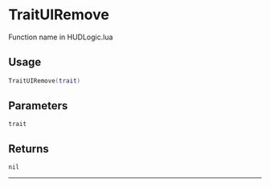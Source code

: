 # TraitUIRemove
Function name in HUDLogic.lua
## Usage
```lua
TraitUIRemove(trait)
```
## Parameters
`trait`
## Returns
`nil`

---